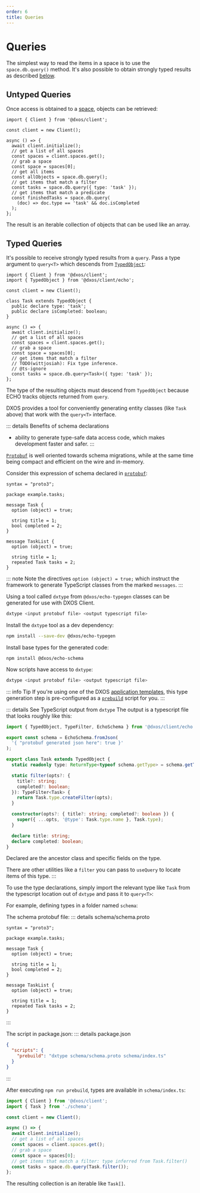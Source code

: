 ```yaml
---
order: 6
title: Queries
---
```


# Queries

The simplest way to read the items in a space is to use the `space.db.query()` method. It's also possible to obtain strongly typed results as described [below](#typed-queries).

## Untyped Queries

Once access is obtained to a [space](./spaces), objects can be retrieved:

```ts{12,14,16} file=./snippets/read-items.ts#L5-
import { Client } from '@dxos/client';

const client = new Client();

async () => {
  await client.initialize();
  // get a list of all spaces
  const spaces = client.spaces.get();
  // grab a space
  const space = spaces[0];
  // get all items
  const allObjects = space.db.query();
  // get items that match a filter
  const tasks = space.db.query({ type: 'task' });
  // get items that match a predicate
  const finishedTasks = space.db.query(
    (doc) => doc.type == 'task' && doc.isCompleted
  );
};
```

The result is an iterable collection of objects that can be used like an array.

## Typed Queries

It's possible to receive strongly typed results from a `query`.
Pass a type argument to `query<T>` which descends from [`TypedObject`](/api/@dxos/client/classes/TypedObject):

```ts{5,17} file=./snippets/read-items-typed.ts#L5-
import { Client } from '@dxos/client';
import { TypedObject } from '@dxos/client/echo';

const client = new Client();

class Task extends TypedObject {
  public declare type: 'task';
  public declare isCompleted: boolean;
}

async () => {
  await client.initialize();
  // get a list of all spaces
  const spaces = client.spaces.get();
  // grab a space
  const space = spaces[0];
  // get items that match a filter
  // TODO(wittjosiah): Fix type inference.
  // @ts-ignore
  const tasks = space.db.query<Task>({ type: 'task' });
};
```

The type of the resulting objects must descend from `TypedObject` because ECHO tracks objects returned from `query`.

DXOS provides a tool for conveniently generating entity classes (like `Task` above) that work with the `query<T>` interface.

::: details Benefits of schema declarations
- ability to generate type-safe data access code, which makes development faster and safer.
:::

[`Protobuf`](https://protobuf.dev/) is well oriented towards schema migrations, while at the same time being compact and efficient on the wire and in-memory.

Consider this expression of schema declared in [`protobuf`](https://protobuf.dev/):

```protobuf{6,13} file=../react/snippets/schema.proto
syntax = "proto3";

package example.tasks;

message Task {
  option (object) = true;

  string title = 1;
  bool completed = 2;
}

message TaskList {
  option (object) = true;

  string title = 1;
  repeated Task tasks = 2;
}
```
::: note
Note the directives `option (object) = true;` which instruct the framework to generate TypeScript classes from the marked `messages`.
:::

Using a tool called `dxtype` from `@dxos/echo-typegen` classes can be generated for use with DXOS Client.

```bash
dxtype <input protobuf file> <output typescript file>
```

Install the `dxtype` tool as a dev dependency:
```bash
npm install --save-dev @dxos/echo-typegen
```
Install base types for the generated code:
```
npm install @dxos/echo-schema
```
Now scripts have access to `dxtype`:
```bash
dxtype <input protobuf file> <output typescript file>
```


::: info Tip
If you're using one of the DXOS [application templates](../cli/app-templates), this type generation step is pre-configured as a [`prebuild`](https://docs.npmjs.com/cli/v9/using-npm/scripts#pre--post-scripts) script for you.
:::

::: details See TypeScript output from `dxtype`
The output is a typescript file that looks roughly like this:

```ts file=./snippets/schema.ts#L5-
import { TypedObject, TypeFilter, EchoSchema } from '@dxos/client/echo';

export const schema = EchoSchema.fromJson(
  '{ "protobuf generated json here": true }'
);

export class Task extends TypedObject {
  static readonly type: ReturnType<typeof schema.getType> = schema.getType('example.tasks.Task');

  static filter(opts?: {
    title?: string;
    completed?: boolean;
  }): TypeFilter<Task> {
    return Task.type.createFilter(opts);
  }

  constructor(opts?: { title?: string; completed?: boolean }) {
    super({ ...opts, '@type': Task.type.name }, Task.type);
  }

  declare title: string;
  declare completed: boolean;
}
```

Declared are the ancestor class and specific fields on the type.

There are other utilities like a `filter` you can pass to `useQuery` to locate items of this type.
:::

To use the type declarations, simply import the relevant type like `Task` from the typescript location out of `dxtype` and pass it to `query<T>`:

For example, defining types in a folder named `schema`:

The schema protobuf file:
::: details schema/schema.proto
```protobuf{6,13} file=./snippets/schema.proto
syntax = "proto3";

package example.tasks;

message Task {
  option (object) = true;

  string title = 1;
  bool completed = 2;
}

message TaskList {
  option (object) = true;

  string title = 1;
  repeated Task tasks = 2;
}
```
:::

The script in package.json:
::: details package.json
```json
{
  "scripts": {
    "prebuild": "dxtype schema/schema.proto schema/index.ts"
  }
}
```
:::

After executing `npm run prebuild`, types are available in `schema/index.ts`:

```ts file=./snippets/read-items-typed-2.ts#L5-
import { Client } from '@dxos/client';
import { Task } from './schema';

const client = new Client();

async () => {
  await client.initialize();
  // get a list of all spaces
  const spaces = client.spaces.get();
  // grab a space
  const space = spaces[0];
  // get items that match a filter: type inferred from Task.filter()
  const tasks = space.db.query(Task.filter());
};
```

The resulting collection is an iterable like `Task[]`.
